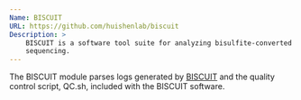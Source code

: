```yaml
---
Name: BISCUIT
URL: https://github.com/huishenlab/biscuit
Description: >
    BISCUIT is a software tool suite for analyzing bisulfite-converted DNA
    sequencing.
---
```


The BISCUIT module parses logs generated by
[BISCUIT](https://github.com/huishenlab/biscuit) and the quality control script,
QC.sh, included with the BISCUIT software.
